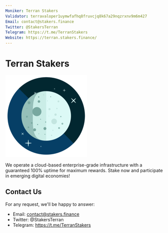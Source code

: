 ```yaml
---
Moniker: Terran Stakers
Validator: terravaloper1uymwfafhq8fruvcjq8k67a29nqzrxnv9m6m427
Email: contact@stakers.finance
Twitter: @StakersTerran
Telegram: https://t.me/TerranStakers
Website: https://terran.stakers.finance/
---
```


# Terran Stakers
![](logo.png)

We operate a cloud-based enterprise-grade infrastructure with a guaranteed 100% uptime for maximum rewards.
Stake now and participate in emerging digital economies!

## Contact Us

For any request, we'll be happy to answer:

- Email: contact@stakers.finance
- Twitter: @StakersTerran
- Telegram: https://t.me/TerranStakers